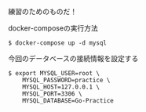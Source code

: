 練習のためのものだ！

docker-composeの実行方法
```
$ docker-compose up -d mysql
```

今回のデータベースの接続情報を設定する
```
$ export MYSQL_USER=root \
    MYSQL_PASSWORD=practice \
    MYSQL_HOST=127.0.0.1 \
    MYSQL_PORT=3306 \
    MYSQL_DATABASE=Go-Practice
```
